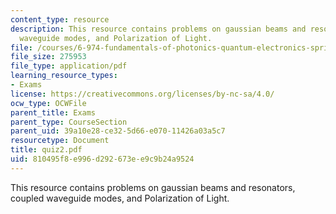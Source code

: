 ```yaml
---
content_type: resource
description: This resource contains problems on gaussian beams and resonators, coupled
  waveguide modes, and Polarization of Light.
file: /courses/6-974-fundamentals-of-photonics-quantum-electronics-spring-2006/810495f8e996d292673ee9c9b24a9524_quiz2.pdf
file_size: 275953
file_type: application/pdf
learning_resource_types:
- Exams
license: https://creativecommons.org/licenses/by-nc-sa/4.0/
ocw_type: OCWFile
parent_title: Exams
parent_type: CourseSection
parent_uid: 39a10e28-ce32-5d66-e070-11426a03a5c7
resourcetype: Document
title: quiz2.pdf
uid: 810495f8-e996-d292-673e-e9c9b24a9524
---
```

This resource contains problems on gaussian beams and resonators, coupled waveguide modes, and Polarization of Light.